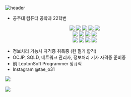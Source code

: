![header](https://capsule-render.vercel.app/api?type=waving&color=gradient&text=Taehyun_Github!&animation=fadeIn&fontColor=9cf&fontSize=40&fontAlignY=30)

- 공주대 컴퓨터 공학과 22학번

<div align="center">
	<img src="https://img.shields.io/badge/Java-007396?style=flat&logo=Conda-Forge&logoColor=white" />
	<img src="https://img.shields.io/badge/HTML5-E34F26?style=flat&logo=HTML5&logoColor=white" />
	<img src="https://img.shields.io/badge/CSS3-1572B6?style=flat&logo=CSS3&logoColor=white" />
	<img src="https://img.shields.io/badge/JavaScript-F7DF1E?style=flat&logo=JavaScript&logoColor=white" />
	<img src="https://img.shields.io/badge/jQuery-0769AD?style=flat&logo=jQuery&logoColor=white" />
	<br>
	<img src="https://img.shields.io/badge/Spring-6DB33F?style=flat&logo=Spring&logoColor=white" />
	<img src="https://img.shields.io/badge/Bootstrap-7952B3?style=flat&logo=Bootstrap&logoColor=white" />
	<img src="https://img.shields.io/badge/Selenium-43B02A?style=flat&logo=Selenium&logoColor=white" />
	<img src="https://img.shields.io/badge/Mybatis-000000?style=flat&logo=Fluentd&logoColor=white" />
	<br>
	<img src="https://img.shields.io/badge/Oracle%20SQL-F80000?style=flat&logo=Oracle&logoColor=white" />
	<img src="https://img.shields.io/badge/MySQL-4479A1?style=flat&logo=MySQL&logoColor=white" />
	<img src="https://img.shields.io/badge/MariaDB-003545?style=flat&logo=MariaDB&logoColor=white" />
	<img src="https://img.shields.io/badge/Linux-FCC624?style=flat&logo=Linux&logoColor=white" />
</div>
 
- 정보처리 기능사 자격증 취득중 (현 필기 합격)
- OCJP, SQLD, 네트워크 관리사, 정보처리 기사 자격증 준비중
- 前 LeptonSoft Programmer 정규직
- Instagram @tae_o31




<img src="https://github-readme-stats.vercel.app/api/top-langs/?username=Taehyun06-Dev&layout=compact"><br><br>
<img src="https://github-readme-stats.vercel.app/api?username=Taehyun06-Dev&show_icons=true">

